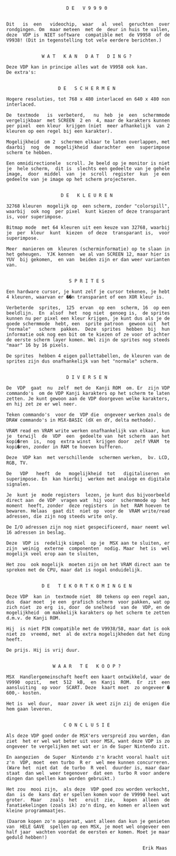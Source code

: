                                 D E   V 9 9 9 0 
                                                 
          
          Dit   is  een   videochip,  waar   al  veel  geruchten  over 
          rondgingen. Om  maar meteen  met de  deur in huis te vallen, 
          deze  VDP is  NIET software  compatible met  de V9958  of de 
          V9938! (Dit in tegenstelling tot vele eerdere berichten.)
          
          
                       W A T   K A N   D A T   D I N G ? 
          
          Deze VDP kan in principe alles wat de V9958 ook kan.
          De extra's:
          
          
                             D E   S C H E R M E N 
          
          Hogere resoluties, tot 768 x 480 interlaced en 640 x 480 non 
          interlaced.
          
          De  textmode   is  verbeterd,   nu  heb  je  een  schermmode 
          vergelijkbaar  met SCREEN  2 en  4, maar de karakters kunnen 
          per pixel  een kleur  krijgen (niet  meer afhankelijk  van 2 
          kleuren op een regel bij een karakter).
          
          Mogelijkheid  om 2  schermen elkaar te laten overlappen, met 
          daarbij  nog  de  mogelijkheid  daarachter  een  superimpose 
          scherm te hebben.
          
          Een omnidirectionele  scroll. Je beeld op je monitor is niet 
          je  hele scherm,  dit is  slechts een gedeelte van je gehele 
          image,  door  middel  van  je  scroll  register  kun  je een 
          gedeelte van je image op het scherm projecteren.
          
          
                              D E   K L E U R E N 
          
          32768 kleuren  mogelijk op  een scherm, zonder "colorspill", 
          waarbij  ook nog  per pixel  kunt kiezen of deze transparant 
          is, voor superimpose.
          
          Bitmap mode  met 64 kleuren uit een keuze van 32768, waarbij 
          je  per  kleur  kunt  kiezen  of deze  transparant is,  voor 
          superimpose.
          
          Meer  manieren om  kleuren (scherminformatie) op te slaan in 
          het geheugen.  YJK kennen  we al van SCREEN 12, maar hier is 
          YUV  bij gekomen,  en van  beiden zijn er dan weer varianten 
          van.
          
          
                                 S P R I T E S 
          
          Een hardware cursor, je kunt zelf je cursor tekenen, je hebt 
          4 kleuren, waarvan er ��n transparant of een XOR kleur is.
          
          Verbeterde  sprites,  125  ervan  op een  scherm, 16  op een 
          beeldlijn.  En  alsof  het  nog niet  genoeg is,  de sprites 
          kunnen nu per pixel een kleur krijgen, je kunt dus als je de 
          goede schermmode  hebt, een  sprite patroon  gewoon uit  het 
          "normale"   scherm  pakken.  Deze  sprites  hebben  bij  hun 
          informatie ook nog een bit om te kiezen of ze voor of achter 
          de eerste scherm layer komen. Wel zijn de sprites nog steeds 
          "maar" 16 by 16 pixels.
          
          De sprites  hebben 4 eigen pallettabellen, de kleuren van de 
          sprites zijn dus onafhankelijk van het "normale" scherm.
          
          
                                D I V E R S E N 
          
          De  VDP  gaat  nu  zelf  met de  Kanji ROM  om. Er  zijn VDP 
          commando's  om de VDP Kanji karakters op het scherm te laten 
          zetten. Je kunt gewoon aan de VDP doorgeven welke karakters, 
          en hij zet ze er wel neer.
          
          Teken commando's  voor de  VDP die  ongeveer werken zoals de 
          DRAW commando's in MSX-BASIC (dX en dY, delta methode).
          
          VRAM read en VRAM write werken onafhankelijk van elkaar, kun 
          je  terwijl  de  VDP  een  gedeelte van  het scherm  aan het 
          kopi�ren  is,  nog  extra winst  krijgen door  zelf VRAM  te 
          kopi�ren, zonder in RAM te hoeven bufferen.
          
          Deze  VDP kan  met verschillende  schermen werken,  bv. LCD, 
          RGB, TV.
          
          De   VDP   heeft  de   mogelijkheid  tot   digitaliseren  en 
          superimpose. En  kan hierbij  werken met analoge en digitale 
          signalen.
          
          Je  kunt je  mode registers  lezen, je kunt dus bijvoorbeeld 
          direct aan  de VDP  vragen wat  hij voor  schermmode op  het 
          moment  heeft, zonder  deze registers  in het  RAM hoeven te 
          bewaren. Helaas  gaat dit  niet op  voor de  VRAM write/read 
          adressen, die zijn nog steeds write only.
          
          De I/O adressen zijn nog niet gespecificeerd, maar neemt wel 
          16 adressen in beslag.
          
          Deze  VDP is  redelijk simpel  op je  MSX aan te sluiten, er 
          zijn  weinig  externe  componenten  nodig. Maar  het is  wel 
          mogelijk veel erop aan te sluiten,
          
          Het zou  ook mogelijk  moeten zijn om het VRAM direct aan te 
          spreken met de CPU, maar dat is nogal onduidelijk.
          
          
                       D E   T E K O R T K O M I N G E N 
          
          Deze VDP  kan in  textmode niet  80 tekens op een regel aan, 
          dus  daar moet  je een  grafisch scherm  voor pakken, wat op 
          zich niet  zo erg  is, door  de snelheid  van de  VDP, en de 
          mogelijkheid  om makkelijk karakters op het scherm te zetten 
          d.m.v. de Kanji ROM.
          
          Hij  is niet PIN compatible met de V9938/58, maar dat is ook 
          niet zo  vreemd, met  al de extra mogelijkheden dat het ding 
          heeft.
          
          De prijs. Hij is vrij duur.
          
          
                           W A A R   T E   K O O P ? 
          
          MSX  Handlergemeinschaft heeft een kaart ontwikkeld, waar de 
          V9990  opzit,   met  512  kB,  en  Kanji  ROM.  Er  zit  een 
          aansluiting  op voor  SCART. Deze  kaart moet  zo ongeveer � 
          600,- kosten.
          
          Het is  wel duur,  maar zover ik weet zijn zij de enigen die 
          hem gaan leveren.
          
          
                               C O N C L U S I E 
          
          Als deze VDP goed onder de MSX'ers verspreid zou worden, dan 
          ziet  het er wel wat beter uit voor MSX, want deze VDP is zo 
          ongeveer te vergelijken met wat er in de Super Nintendo zit.
          
          En aangezien  de Super  Nintendo z'n kracht vooral haalt uit 
          z'n  VDP, moet  een turbo  R er  wel mee kunnen concurreren. 
          (Ware het  niet dat  de turbo  R veel  duurder is, maar daar 
          staat  dan wel  weer tegenover  dat een  turbo R voor andere 
          dingen dan spellen kan worden gebruikt.)
          
          Het zou  mooi zijn,  als deze  VDP goed zou worden verkocht, 
          dan  is de  kans dat er spellen komen voor de V9990 heel wat 
          groter.  Maar   zoals  het   eruit  zie,   kopen  alleen  de 
          fanatiekelingen (zoals ik) zo'n ding, en komen er alleen wat 
          kleine programmaatjes.
          
          (Daarom kopen zo'n apparaat, want alleen dan kun je genieten 
          van  HELE GAVE  spellen op een MSX, je moet wel ongeveer een 
          half jaar  wachten voordat de eersten er komen. Moet je maar 
          geduld hebben!)
          
                                                            Erik Maas
